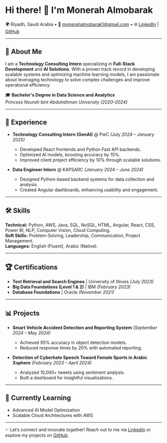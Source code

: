 # Hi there! 👋 I'm Monerah Almobarak

🌍 Riyadh, Saudi Arabia • 📧 [monerahalmobarak1@gmail.com](mailto:monerahalmobarak1@gmail.com) • 🌐 [LinkedIn](https://www.linkedin.com/in/monerah-almobarak) | [GitHub](https://github.com/monerahalmobarak)

---

## 🚀 About Me

I am a **Technology Consulting Intern** specializing in **Full-Stack Development** and **AI Solutions**. With a proven track record in developing scalable systems and optimizing machine learning models, I am passionate about leveraging technology to solve complex challenges and improve operational efficiency.

🎓 **Bachelor's Degree in Data Science and Analytics**  
*Princess Nourah bint Abdulrahman University (2020–2024)*  

---

## 💼 Experience

- **Technology Consulting Intern (GenAI)** @ PwC *(July 2024 – January 2025)*  
  - Developed React frontends and Python Fast API backends.  
  - Optimized AI models, boosting accuracy by 15%.  
  - Improved client project efficiency by 10% through scalable solutions.  

- **Data Engineer Intern** @ KAPSARC *(January 2024 – June 2024)*  
  - Designed Python-based backend systems for data collection and analysis.  
  - Created Angular dashboards, enhancing usability and engagement.  

---

## 🛠️ Skills

**Technical:** Python, AWS, Java, SQL, NoSQL, HTML, Angular, React, CSS, Power BI, NLP, Computer Vision, Cloud Computing.  
**Soft Skills:** Problem-Solving, Leadership, Communication, Project Management.  
**Languages:** English (Fluent), Arabic (Native).

---

## 🏆 Certifications

- **Text Retrieval and Search Engines** | University of Illinois *(July 2023)*  
- **Big Data Foundations (Level 1 & 2)** | IBM *(February 2023)*  
- **Database Foundations** | Oracle *(November 2021)*  

---

## 📊 Projects

- **Smart Vehicle Accident Detection and Reporting System** *(September 2024 – May 2024)*  
  - Achieved 95% accuracy in object detection models.  
  - Reduced response times by 20% with automated reporting.  

- **Detection of Cyberhate Speech Toward Female Sports in Arabic Xsphere** *(February 2023 – April 2024)*  
  - Analyzed 10,000+ tweets using sentiment analysis.  
  - Built a dashboard for insightful visualizations.

---

## 🌱 Currently Learning

- Advanced AI Model Optimization  
- Scalable Cloud Architectures with AWS  

---

✨ Let’s connect and innovate together! Reach out to me via [LinkedIn](https://www.linkedin.com/in/monerah-almobarak) or explore my projects on [GitHub](https://github.com/monerahalmobarak).
